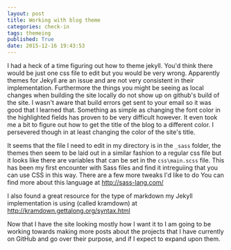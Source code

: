 ```yaml
---
layout: post
title: Working with blog theme
categories: check-in
tags: themeing
published: True
date: 2015-12-16 19:43:53
---
```


I had a heck of a time figuring out how to theme jekyll. You'd think there would be just one css file to edit but you would be very wrong. Apparently themes for Jekyll are an issue and are not very consistent in their implementation. Furthermore the things you might be seeing as local changes when building the site locally do not show up on github's build of the site. I wasn't aware that build errors get sent to your email so it was good that I learned that. Something as simple as changing the font color in the highlighted fields has proven to be very difficult however. It even took me a bit to figure out how to get the title of the blog to a different color. I persevered though in at least changing the color of the site's title.

It seems that the file I need to edit in my directory is in the `_sass` folder, the themes then seem to be laid out in a similar fashion to a regular css file but it looks like there are variables that can be set in the `css\main.scss` file. This has been my first encounter with Sass files and find it intreguiing that you can use CSS in this way. There are a few more tweaks I'd like to do You can find more about this language at <http://sass-lang.com/>

I also found a great resource for the type of markdown my Jekyll implementation is using (called kramdown) at <http://kramdown.gettalong.org/syntax.html>

Now that I have the site looking mostly how I want it to I am going to be working towards making more posts about the projects that I have currently on GitHub and go over their purpose, and if I expect to expand upon them.